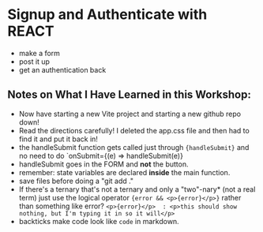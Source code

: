 # Signup and Authenticate with REACT

- make a form
- post it up
- get an authentication back

## Notes on What I Have Learned in this Workshop:

- Now have starting a new Vite project and starting a new github repo down!
- Read the directions carefully! I deleted the app.css file and then had to find it and put it back in!
- the handleSubmit function gets called just through `{handleSubmit}` and no need to do `onSubmit={(e) => handleSubmit(e)}
- handleSubmit goes in the FORM and __not__ the button. 
- remember: state variables are declared __inside__ the main function.
- save files before doing a "git add ."
- If there's a ternary that's not a ternary and only a "two"-nary* (not a real term) just use the logical operator  `{error && <p>{error}</p>}` rather than something like error? `<p>{error}</p>  : <p>this should show nothing, but I'm typing it in so it will</p>`
- backticks make code look like `code` in markdown.
